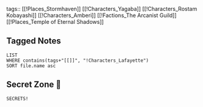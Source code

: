 tags:: [[!Places_Stormhaven]] [[!Characters_Yagaba]] [[!Characters_Rostam Kobayashi]] [[!Characters_Amberi]] [[!Factions_The Arcanist Guild]] [[!Places_Temple of Eternal Shadows]] 


## Tagged Notes
```dataview
LIST
WHERE contains(tags+"[[]]", "!Characters_Lafayette")
SORT file.name asc
```

## Secret Zone 👀
```spoiler-block
SECRETS!
```
